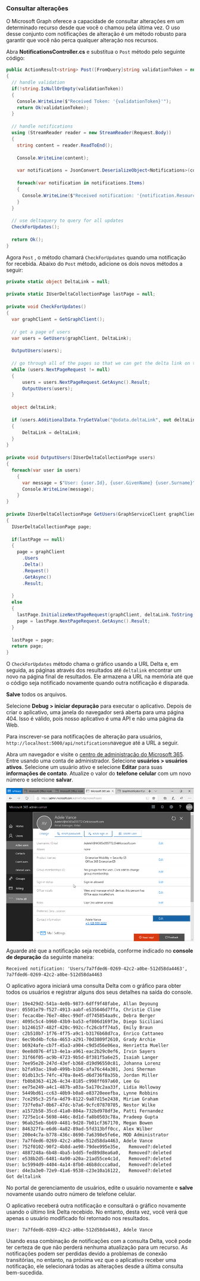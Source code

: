 <!-- markdownlint-disable MD002 MD041 -->

### <a name="query-for-changes"></a>Consultar alterações

O Microsoft Graph oferece a capacidade de consultar alterações em um determinado recurso desde que você o chamou pela última vez. O uso desse conjunto com notificações de alteração é um método robusto para garantir que você não perca qualquer alteração nos recursos.

Abra **NotificationsController.cs** e substitua o `Post` método pelo seguinte código:

```csharp
public ActionResult<string> Post([FromQuery]string validationToken = null)
{
  // handle validation
  if(!string.IsNullOrEmpty(validationToken))
  {
    Console.WriteLine($"Received Token: '{validationToken}'");
    return Ok(validationToken);
  }

  // handle notifications
  using (StreamReader reader = new StreamReader(Request.Body))
  {
    string content = reader.ReadToEnd();

    Console.WriteLine(content);

    var notifications = JsonConvert.DeserializeObject<Notifications>(content);

    foreach(var notification in notifications.Items)
    {
      Console.WriteLine($"Received notification: '{notification.Resource}', {notification.ResourceData?.Id}");
    }
  }

  // use deltaquery to query for all updates
  CheckForUpdates();

  return Ok();
}
```

Agora `Post` , o método chamará `CheckForUpdates` quando uma notificação for recebida. Abaixo do `Post` método, adicione os dois novos métodos a seguir:

```csharp
private static object DeltaLink = null;

private static IUserDeltaCollectionPage lastPage = null;

private void CheckForUpdates()
{
  var graphClient = GetGraphClient();

  // get a page of users
  var users = GetUsers(graphClient, DeltaLink);

  OutputUsers(users);

  // go through all of the pages so that we can get the delta link on the last page.
  while (users.NextPageRequest != null)
  {
      users = users.NextPageRequest.GetAsync().Result;
      OutputUsers(users);
  }

  object deltaLink;

  if (users.AdditionalData.TryGetValue("@odata.deltaLink", out deltaLink))
  {
      DeltaLink = deltaLink;
  }
}

private void OutputUsers(IUserDeltaCollectionPage users)
{
  foreach(var user in users)
    {
      var message = $"User: {user.Id}, {user.GivenName} {user.Surname}";
      Console.WriteLine(message);
    }
}

private IUserDeltaCollectionPage GetUsers(GraphServiceClient graphClient, object deltaLink)
{
  IUserDeltaCollectionPage page;

  if(lastPage == null)
  {
    page = graphClient
      .Users
      .Delta()
      .Request()
      .GetAsync()
      .Result;

  }
  else
  {
    lastPage.InitializeNextPageRequest(graphClient, deltaLink.ToString());
    page = lastPage.NextPageRequest.GetAsync().Result;
  }

  lastPage = page;
  return page;
}
```

O `CheckForUpdates` método chama o gráfico usando a URL Delta e, em seguida, as páginas através dos resultados até `deltalink` encontrar um novo na página final de resultados. Ele armazena a URL na memória até que o código seja notificado novamente quando outra notificação é disparada.

**Salve** todos os arquivos.

Selecione **Debug > iniciar depuração** para executar o aplicativo. Depois de criar o aplicativo, uma janela do navegador será aberta para uma página 404. Isso é válido, pois nosso aplicativo é uma API e não uma página da Web.

Para inscrever-se para notificações de alteração para usuários, `http://localhost:5000/api/notifications`navegue até a URL a seguir.

Abra um navegador e visite o [centro de administração do Microsoft 365](https://admin.microsoft.com/AdminPortal). Entre usando uma conta de administrador. Selecione **usuários > usuários ativos**. Selecione um usuário ativo e selecione **Editar** para suas **informações de contato**. Atualize o valor do **telefone celular** com um novo número e selecione **salvar**.

![Captura de tela dos detalhes do usuário](./images/10.png)

Aguarde até que a notificação seja recebida, conforme indicado no **console de depuração** da seguinte maneira:

```shell
Received notification: 'Users/7a7fded6-0269-42c2-a0be-512d58da4463', 7a7fded6-0269-42c2-a0be-512d58da4463
```

O aplicativo agora iniciará uma consulta Delta com o gráfico para obter todos os usuários e registrar alguns dos seus detalhes na saída do console.

```shell
User: 19e429d2-541a-4e0b-9873-6dff9f48fabe, Allan Deyoung
User: 05501e79-f527-4913-aabf-e535646d7ffa, Christie Cline
User: fecac4be-76e7-48ec-99df-df745854aa9c, Debra Berger
User: 4095c5c4-b960-43b9-ba53-ef806d169f3e, Diego Siciliani
User: b1246157-482f-420c-992c-fc26cbff74a5, Emily Braun
User: c2b510b7-1f76-4f75-a9c1-b3176b68d7ca, Enrico Cattaneo
User: 6ec9bd4b-fc6a-4653-a291-70d3809f2610, Grady Archie
User: b6924afe-cb7f-45a3-a904-c9d5d56e06ea, Henrietta Mueller
User: 0ee8d076-4f13-4e1a-a961-eac2b29c0ef6, Irvin Sayers
User: 31f66f05-ac9b-4723-9b5d-8f381f5a6e25, Isaiah Langer
User: 7ee95e20-247d-43ef-b368-d19d96550c81, Johanna Lorenz
User: b2fa93ac-19a0-499b-b1b6-afa76c44a301, Joni Sherman
User: 01db13c5-74fc-470a-8e45-d6d736f8a35b, Jordan Miller
User: fb0b8363-4126-4c34-8185-c998ff697a60, Lee Gu
User: ee75e249-a4c1-487b-a03a-5a170c2aa33f, Lidia Holloway
User: 5449bd61-cc63-40b9-b0a8-e83720eeefba, Lynne Robbins
User: 7ce295c3-25fa-4d79-8122-9a87d15e2438, Miriam Graham
User: 737fe0a7-0b67-47dc-b7a6-9cfc07870705, Nestor Wilke
User: a1572b58-35cd-41a0-804a-732bd978df3e, Patti Fernandez
User: 7275e1c4-5698-446c-8d1d-fa8b0503c78a, Pradeep Gupta
User: 96ab25eb-6b69-4481-9d28-7b01cf367170, Megan Bowen
User: 846327fa-e6d6-4a82-89ad-5fd313bff0cc, Alex Wilber
User: 200e4c7a-b778-436c-8690-7a6398e5fe6e, MOD Administrator
User: 7a7fded6-0269-42c2-a0be-512d58da4463, Adele Vance
User: 752f0102-90f2-4b8d-ae98-79dee995e35e,   Removed?:deleted
User: 4887248a-6b48-4ba5-bdd5-fed89d8ea6a0,   Removed?:deleted
User: e538b2d5-6481-4a90-a20a-21ad55ce4c1d,   Removed?:deleted
User: bc5994d9-4404-4a14-8fb0-46b8dccca0ad,   Removed?:deleted
User: d4e3a3e0-72e9-41a6-9538-c23e10a16122,   Removed?:deleted
Got deltalink
```

No portal de gerenciamento de usuários, edite o usuário novamente e **salve** novamente usando outro número de telefone celular.

O aplicativo receberá outra notificação e consultará o gráfico novamente usando o último link Delta recebido. No entanto, desta vez, você verá que apenas o usuário modificado foi retornado nos resultados.

```shell
User: 7a7fded6-0269-42c2-a0be-512d58da4463, Adele Vance
```

Usando essa combinação de notificações com a consulta Delta, você pode ter certeza de que não perderá nenhuma atualização para um recurso. As notificações podem ser perdidas devido a problemas de conexão transitórias, no entanto, na próxima vez que o aplicativo receber uma notificação, ele selecionará todas as alterações desde a última consulta bem-sucedida.
